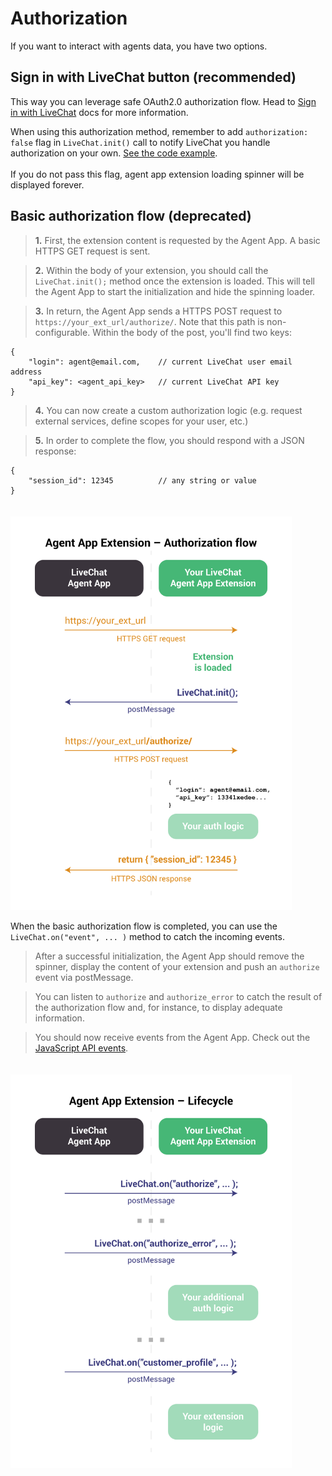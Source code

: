 # Authorization

If you want to interact with agents data, you have two options.

## Sign in with LiveChat button (recommended)

This way you can leverage safe OAuth2.0 authorization flow. Head to [Sign in with LiveChat](/sign-in-with-livechat) docs for more information.

<aside class="notice">When using this authorization method, remember to add <code>authorization: false</code> flag in <code>LiveChat.init()</code> call to notify LiveChat you handle authorization on your own. <a href="#developing-your-own-extension">See the code example</a>.
<br /><br />
If you do not pass this flag, agent app extension loading spinner will be displayed forever.</aside>

## Basic authorization flow (deprecated)

> <b>1.</b> First, the extension content is requested by the Agent App. A basic HTTPS GET request is sent.

> <b>2.</b> Within the body of your extension, you should call the `LiveChat.init();` method once the extension is loaded. This will tell the Agent App to start the initialization and hide the spinning loader.

> <b>3.</b> In return, the Agent App sends a HTTPS POST request to `https://your_ext_url/authorize/`. Note that this path is non-configurable. Within the body of the post, you'll find two keys:

```json-doc
{
    "login": agent@email.com,    // current LiveChat user email address
    "api_key": <agent_api_key>   // current LiveChat API key
}
```

> <b>4.</b> You can now create a custom authorization logic (e.g. request external services, define scopes for your user, etc.)

> <b>5.</b> In order to complete the flow, you should respond with a JSON response:

```json-doc
{
    "session_id": 12345          // any string or value
}

```

<img src="../__images/agent-app-extension-auth-1.svg" width="450" style="margin-top: 20px;"/>

When the basic authorization flow is completed, you can use the `LiveChat.on("event", ... )` method to catch the incoming events.

> After a successful initialization, the Agent App should remove the spinner, display the content of your extension and push an `authorize` event via postMessage.

> You can listen to `authorize` and `authorize_error` to catch the result of the authorization flow and, for instance, to display adequate information.

> You should now receive events from the Agent App. Check out the [JavaScript API events](#events).

<img src="../__images/agent-app-extension-auth-2.svg" width="450" style="margin-top: 20px;"/>
